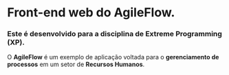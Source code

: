 # Front-end web do AgileFlow.
### Este é desenvolvido para a disciplina de Extreme Programming (XP).
O <b>AgileFlow</b> é um exemplo de aplicação voltada para o <b>gerenciamento de processos</b> em um setor de <b>Recursos Humanos</b>.